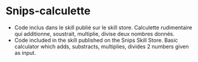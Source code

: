 # Snips-calculette
- Code inclus dans le skill publié sur le skill store. Calculette rudimentaire qui additionne, soustrait, multiplie, divise deux nombres donnés.
- Code included in the skill published on the Snips Skill Store. Basic calculator which adds, substracts, multiplies, divides 2 numbers given as input.
